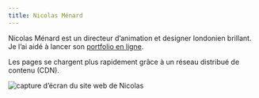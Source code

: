 ```yaml
---
title: Nicolas Ménard
---
```


Nicolas Ménard est un directeur d’animation et designer londonien brillant. Je l’ai aidé à lancer son [portfolio en ligne][].

Les pages se chargent plus rapidement grâce à un réseau distribué de contenu (CDN).

[portfolio en ligne]: https://www.nicolasmenard.com/

![capture d’écran du site web de Nicolas](./mxdvl-nicolasmenard-projects.png)
